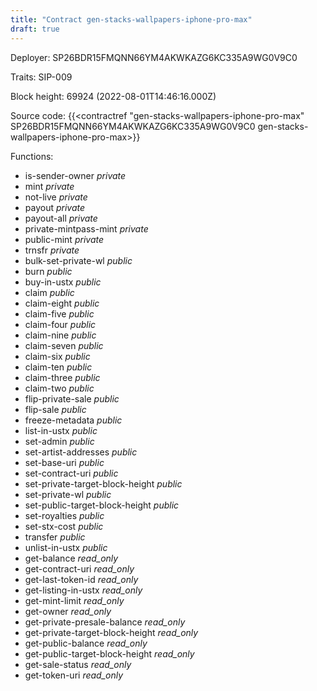 ```yaml
---
title: "Contract gen-stacks-wallpapers-iphone-pro-max"
draft: true
---
```

Deployer: SP26BDR15FMQNN66YM4AKWKAZG6KC335A9WG0V9C0

Traits:
SIP-009 



Block height: 69924 (2022-08-01T14:46:16.000Z)

Source code: {{<contractref "gen-stacks-wallpapers-iphone-pro-max" SP26BDR15FMQNN66YM4AKWKAZG6KC335A9WG0V9C0 gen-stacks-wallpapers-iphone-pro-max>}}

Functions:

* is-sender-owner _private_
* mint _private_
* not-live _private_
* payout _private_
* payout-all _private_
* private-mintpass-mint _private_
* public-mint _private_
* trnsfr _private_
* bulk-set-private-wl _public_
* burn _public_
* buy-in-ustx _public_
* claim _public_
* claim-eight _public_
* claim-five _public_
* claim-four _public_
* claim-nine _public_
* claim-seven _public_
* claim-six _public_
* claim-ten _public_
* claim-three _public_
* claim-two _public_
* flip-private-sale _public_
* flip-sale _public_
* freeze-metadata _public_
* list-in-ustx _public_
* set-admin _public_
* set-artist-addresses _public_
* set-base-uri _public_
* set-contract-uri _public_
* set-private-target-block-height _public_
* set-private-wl _public_
* set-public-target-block-height _public_
* set-royalties _public_
* set-stx-cost _public_
* transfer _public_
* unlist-in-ustx _public_
* get-balance _read_only_
* get-contract-uri _read_only_
* get-last-token-id _read_only_
* get-listing-in-ustx _read_only_
* get-mint-limit _read_only_
* get-owner _read_only_
* get-private-presale-balance _read_only_
* get-private-target-block-height _read_only_
* get-public-balance _read_only_
* get-public-target-block-height _read_only_
* get-sale-status _read_only_
* get-token-uri _read_only_
